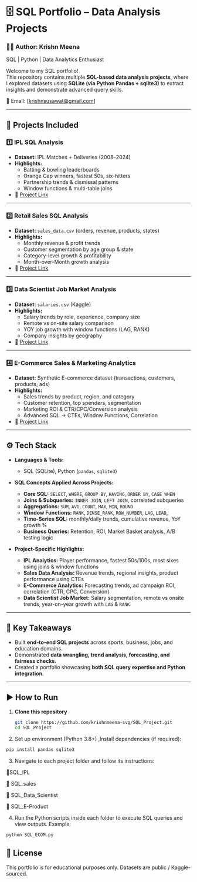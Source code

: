 # 🗄️ SQL Portfolio – Data Analysis Projects  

### 👨‍💻 Author: Krishn Meena 
SQL | Python | Data Analytics Enthusiast 

Welcome to my SQL portfolio!  
This repository contains multiple **SQL-based data analysis projects**, where I explored datasets using **SQLite (via Python Pandas + sqlite3)** to extract insights and demonstrate advanced query skills.  

📧 Email: [krishnsusawat@gmail.com]

---

## 📂 Projects Included  

### 1️⃣ IPL SQL Analysis  
- **Dataset:** IPL Matches + Deliveries (2008–2024)  
- **Highlights:**  
  - Batting & bowling leaderboards  
  - Orange Cap winners, fastest 50s, six-hitters  
  - Partnership trends & dismissal patterns  
  - Window functions & multi-table joins  
- 📜 [Project Link](./SQL_IPL/README.md)  

---

### 2️⃣ Retail Sales SQL Analysis  
- **Dataset:** `sales_data.csv` (orders, revenue, products, states)  
- **Highlights:**  
  - Monthly revenue & profit trends  
  - Customer segmentation by age group & state  
  - Category-level growth & profitability  
  - Month-over-Month growth analysis  
- 📜 [Project Link](./SQL_Sales/README.md)  

---

### 3️⃣ Data Scientist Job Market Analysis  
- **Dataset:** `salaries.csv` (Kaggle)  
- **Highlights:**  
  - Salary trends by role, experience, company size  
  - Remote vs on-site salary comparison  
  - YOY job growth with window functions (LAG, RANK)  
  - Company insights by geography  
- 📜 [Project Link](./SQL_Data_Scientist/README.md)  

---

### 4️⃣ E-Commerce Sales & Marketing Analytics  
- **Dataset:** Synthetic E-commerce dataset (transactions, customers, products, ads)  
- **Highlights:**  
  - Sales trends by product, region, and category  
  - Customer retention, top spenders, segmentation  
  - Marketing ROI & CTR/CPC/Conversion analysis  
  - Advanced SQL → CTEs, Window Functions, Correlation  
- 📜 [Project Link](./SQL_E-Product/README.md) 

---

## ⚙️ Tech Stack  
- **Languages & Tools:**  
  - SQL (SQLite), Python (`pandas`, `sqlite3`)  

- **SQL Concepts Applied Across Projects:**  
  - **Core SQL:** `SELECT`, `WHERE`, `GROUP BY`, `HAVING`, `ORDER BY`, `CASE WHEN`  
  - **Joins & Subqueries:** `INNER JOIN`, `LEFT JOIN`, correlated subqueries  
  - **Aggregations:** `SUM`, `AVG`, `COUNT`, `MAX`, `MIN`, `ROUND`  
  - **Window Functions:** `RANK`, `DENSE_RANK`, `ROW_NUMBER`, `LAG`, `LEAD`,  
  - **Time-Series SQL:** monthly/daily trends, cumulative revenue, YoY growth %  
  - **Business Queries:** Retention, ROI, Market Basket analysis, A/B testing logic  

- **Project-Specific Highlights:**  
  - **IPL Analytics:** Player performance, fastest 50s/100s, most sixes using joins & window functions  
  - **Sales Data Analysis:** Revenue trends, regional insights, product performance using CTEs  
  - **E-Commerce Analytics:** Forecasting trends, ad campaign ROI, correlation (CTR, CPC, Conversion)  
  - **Data Scientist Job Market:** Salary segmentation, remote vs onsite trends, year-on-year growth with `LAG` & `RANK`  

---

## 🎯 Key Takeaways  
- Built **end-to-end SQL projects** across sports, business, jobs, and education domains.  
- Demonstrated **data wrangling, trend analysis, forecasting, and fairness checks**.  
- Created a portfolio showcasing **both SQL query expertise and Python integration**.  

---

## ▶️ How to Run  

1. **Clone this repository**  
   ```bash
   git clone https://github.com/krishnmeena-svg/SQL_Project.git
   cd SQL_Project
   ```
2. Set up environment (Python 3.8+) ,Install dependencies (if required):
```bash
pip install pandas sqlite3
```
3. Navigate to each project folder and follow its instructions:

📜SQL_IPL

📜 SQL_sales

📜 SQL_Data_Scientist

📜 SQL_E-Product

4. Run the Python scripts inside each folder to execute SQL queries and view outputs.
Example:
```bash
python SQL_ECOM.py
```

## 📜 License
This portfolio is for educational purposes only.
Datasets are public / Kaggle-sourced.
